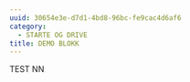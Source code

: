 ```yaml
---
uuid: 30654e3e-d7d1-4bd8-96bc-fe9cac4d6af6
category:
  - STARTE OG DRIVE
title: DEMO BLOKK
---
```

TEST NN